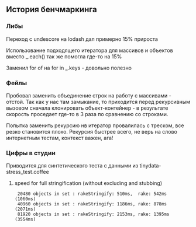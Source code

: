 ## История бенчмаркинга

### Либы

Переход с undescore на lodash дал примерно 15% прироста


Использование подходящего итератора для массивов и объектов вместо
_.each() так же помогла где-то на 15%

Заменил for of на for in _.keys - довольно полезно

### Фейлы

Пробовал заменить объединение строк на работу с массивами - отстой.
Так как у нас там замыкание, то приходится перед рекурсивным вызовом сначала клонировать объект-контейнер - в результате скорость проседает где-то в 3 раза
по сравнению со строками.

Попытка заменить рекурсию нв итератор провалилась с треском, все резко становится плохо. Рекурсия быстрее всего, не верь на слово интернетным тестам, контекст важен, ага!



### Цифры в студии

Приводится для синтетического теста с данными из tinydata-stress_test.coffee

1. speed for full stringification (without excluding and stubbing)

        20480 objects in set : rakeStringify: 510ms,  rake: 542ms  (1060ms)
        40960 objects in set : rakeStringify: 1186ms, rake: 878ms  (2071ms)
        81920 objects in set : rakeStringify: 2153ms, rake: 1395ms (3554ms)

